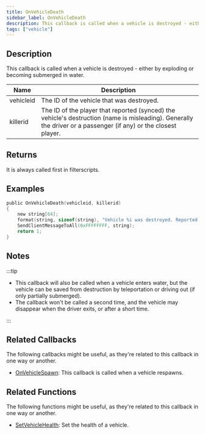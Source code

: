 ```yaml
---
title: OnVehicleDeath
sidebar_label: OnVehicleDeath
description: This callback is called when a vehicle is destroyed - either by exploding or becoming submerged in water.
tags: ["vehicle"]
---
```


## Description

This callback is called when a vehicle is destroyed - either by exploding or becoming submerged in water.

| Name      | Description                                                                                                                                                     |
| --------- | --------------------------------------------------------------------------------------------------------------------------------------------------------------- |
| vehicleid | The ID of the vehicle that was destroyed.                                                                                                                       |
| killerid  | The ID of the player that reported (synced) the vehicle's destruction (name is misleading). Generally the driver or a passenger (if any) or the closest player. |

## Returns

It is always called first in filterscripts.

## Examples

```c
public OnVehicleDeath(vehicleid, killerid)
{
    new string[64];
    format(string, sizeof(string), "Vehicle %i was destroyed. Reported by player %i.", vehicleid, killerid);
    SendClientMessageToAll(0xFFFFFFFF, string);
    return 1;
}
```

## Notes

:::tip

- This callback will also be called when a vehicle enters water, but the vehicle can be saved from destruction by teleportation or driving out (if only partially submerged).
- The callback won't be called a second time, and the vehicle may disappear when the driver exits, or after a short time.

:::

## Related Callbacks

The following callbacks might be useful, as they're related to this callback in one way or another. 

- [OnVehicleSpawn](OnVehicleSpawn): This callback is called when a vehicle respawns. 

## Related Functions

The following functions might be useful, as they're related to this callback in one way or another. 

- [SetVehicleHealth](../functions/SetVehicleHealth): Set the health of a vehicle.
